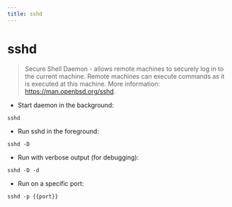 ```yaml
---
title: sshd
---
```

# sshd

> Secure Shell Daemon - allows remote machines to securely log in to the current machine.
> Remote machines can execute commands as it is executed at this machine.
> More information: <https://man.openbsd.org/sshd>.

- Start daemon in the background:

`sshd`

- Run sshd in the foreground:

`sshd -D`

- Run with verbose output (for debugging):

`sshd -D -d`

- Run on a specific port:

`sshd -p {{port}}`
